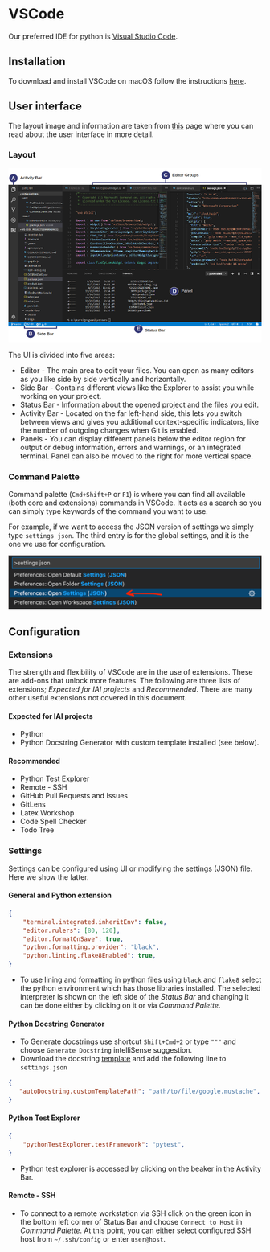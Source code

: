 # VSCode

Our preferred IDE for python is [Visual Studio Code](https://code.visualstudio.com/).

## Installation

To download and install VSCode on macOS follow the instructions [here](https://code.visualstudio.com/docs/setup/mac).

## User interface

The layout image and information are taken from [this](https://code.visualstudio.com/docs/getstarted/userinterface) page where you can read about the user interface in more detail.

### Layout

![Layout](./figures/layout.png)

The UI is divided into five areas:

 - Editor - The main area to edit your files. You can open as many editors as you like side by side vertically and horizontally.
 - Side Bar - Contains different views like the Explorer to assist you while working on your project.
 - Status Bar - Information about the opened project and the files you edit.
 - Activity Bar - Located on the far left-hand side, this lets you switch between views and gives you additional context-specific indicators, like the number of outgoing changes when Git is enabled.
 - Panels - You can display different panels below the editor region for output or debug information, errors and warnings, or an integrated terminal. Panel can also be moved to the right for more vertical space.

### Command Palette

Command palette (`Cmd+Shift+P` or `F1`) is where you can find all available (both core and extensions) commands in VSCode. It acts as a search so you can simply type keywords of the command you want to use.

For example, if we want to access the JSON version of settings we simply type `settings json`. The third entry is for the global settings, and it is the one we use for configuration.

<!-- ![Settings](./figures/settings.png?s=600) -->
<img src="./figures/settings.png" width="600">


## Configuration


### Extensions

The strength and flexibility of VSCode are in the use of extensions. These are add-ons that unlock more features. The following are three lists of extensions; *Expected for IAI projects* and *Recommended*. There are many other useful extensions not covered in this document.

#### Expected for IAI projects
 - Python
 - Python Docstring Generator with custom template installed (see below).

#### Recommended
 - Python Test Explorer
 - Remote - SSH
 - GitHub Pull Requests and Issues
 - GitLens
 - Latex Workshop
 - Code Spell Checker
 - Todo Tree

### Settings

Settings can be configured using UI or modifying the settings (JSON) file. Here we show the latter. 

#### General and Python extension

```JSON
{
    "terminal.integrated.inheritEnv": false,
    "editor.rulers": [80, 120],
    "editor.formatOnSave": true,
    "python.formatting.provider": "black",
    "python.linting.flake8Enabled": true,
}
```

 - To use lining and formatting in python files using `black` and `flake8` select the python environment which has those libraries installed. The selected interpreter is shown on the left side of the *Status Bar* and changing it can be done either by clicking on it or via *Command Palette*.

#### Python Docstring Generator

 - To Generate docstrings use shortcut `Shift+Cmd+2` or type `"""` and choose `Generate Docstring` intelliSense suggestion.
 - Download the docstring [template](./resources/google.mustache) and add the following line to `settings.json`

 ```JSON
{
    "autoDocstring.customTemplatePath": "path/to/file/google.mustache",
}
 ```

#### Python Test Explorer

```JSON
{
    "pythonTestExplorer.testFramework": "pytest",
}
```

 - Python test explorer is accessed by clicking on the beaker in the Activity Bar.

#### Remote - SSH

 - To connect to a remote workstation via SSH click on the green icon in the bottom left corner of Status Bar and choose `Connect to Host` in *Command Palette*. At this point, you can either select configured SSH host from `~/.ssh/config` or enter `user@host`.